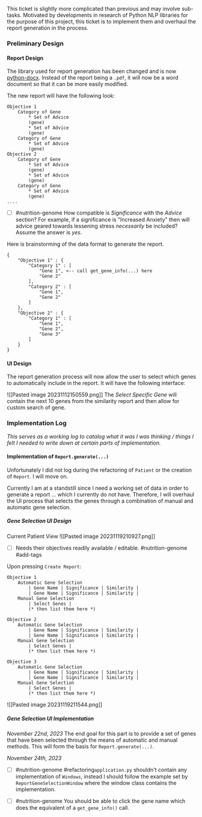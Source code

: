 This ticket is slightly more complicated than previous and may involve sub-tasks. Motivated by developments in research of Python NLP libraries for the purpose of this project, this ticket is to implement them and overhaul the report generation in the process.

### Preliminary Design
#### Report Design
The library used for report generation has been changed and is now [python-docx](https://python-docx.readthedocs.io/en/latest/). Instead of the report being a `.pdf`, it will now be a word document so that it can be more easily modified.

The new report will have the following look:

```
Objective 1
	Category of Gene
		* Set of Advice
		(gene)
		* Set of Advice
		(gene)
	Category of Gene
		* Set of Advice
		(gene)
Objective 2
	Category of Gene
		* Set of Advice
		(gene)
		* Set of Advice
		(gene)
	Category of Gene
		* Set of Advice
		(gene)
....
```

- [ ] #nutrition-genome How compatible is *Significance* with the *Advice* section? For example, if a significance is "Increased Anxiety" then will advice geared towards lessening stress *necessarily* be included?
	Assume the answer is *yes*.

Here is brainstorming of the data format to generate the report.
```
{
    "Objective 1" : {
        "Category 1" : [
            "Gene 1", <-- call get_gene_info(...) here
            "Gene 2"
        ],
        "Category 2" : [
            "Gene 1",
            "Gene 2"
        ]
    },
    "Objective 2" : {
        "Category 1" : [
            "Gene 1", 
            "Gene 2",
            "Gene 3"
        ]
    }
}
```

#### UI Design
The report generation process will now allow the user to select which genes to automatically include in the report. It will have the following interface:

![[Pasted image 20231112150559.png]]
The *Select Specific Gene* will contain the next 10 genes from the similarity report and then allow for custom search of gene.

### Implementation Log

*This serves as a working log to catalog what it was I was thinking / things I felt I needed to write down at certain parts of implementation.*

#### Implementation of `Report.generate(...)`

Unfortunately I did not log during the refactoring of `Patient` or the creation of `Report`. I will move on. 

Currently I am at a standstill since I need a working set of data in order to generate a report ... which I currently do not have. Therefore, I will overhaul the UI process that selects the genes through a combination of manual and automatic gene selection.

##### Gene Selection UI Design

Current Patient View
![[Pasted image 20231119210927.png]]

- [ ] Needs their objectives readily available / editable. #nutrition-genome #add-tags

Upon pressing `Create Report`:
```
Objective 1
    Automatic Gene Selection
        | Gene Name | Significance | Similarity |
        | Gene Name | Significance | Similarity |
    Manual Gene Selection
        | Select Genes |
        (* then list them here *)

Objective 2
    Automatic Gene Selection
        | Gene Name | Significance | Similarity |
        | Gene Name | Significance | Similarity |
    Manual Gene Selection
        | Select Genes |
        (* then list them here *)

Objective 3
    Automatic Gene Selection
        | Gene Name | Significance | Similarity |
        | Gene Name | Significance | Similarity |
    Manual Gene Selection
        | Select Genes |
        (* then list them here *)
```

![[Pasted image 20231119211544.png]]
##### Gene Selection UI Implementation

*November 22nd, 2023*
The end goal for this part is to provide a set of genes that have been selected through the means of automatic and manual methods. This will form the basis for `Report.generate(...)`.

*November 24th, 2023*
- [ ] #nutrition-genome #refactoring`application.py` shouldn't contain any implementation of `Windows`, instead I should follow the example set by `ReportGeneSelectionWindow` where the window class contains the implementation.
- [ ] #nutrition-genome You should be able to click the gene name which does the equivalent of a `get_gene_info()` call.


